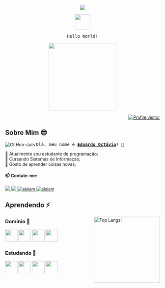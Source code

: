 <!--Header-->
<div align = center> 
  <p>
    <img src="https://capsule-render.vercel.app/api?type=waving&color=gradient&height=100&section=header"/>
  </p>
  <p>
    <img src="https://i.pinimg.com/originals/03/9c/79/039c79d8b2430aa14680b5a7b627e5c0.gif" height=50> 
  </p>
  <p>
    <samp>Hello World!</samp>
  </p>
  <p>
    <img src = "https://cdn.discordapp.com/attachments/915277680579063808/1142134805786529882/heroi.gif" height=220>
  </p>
</div>
<div align="right">
<a href="https://komarev.com/ghpvc/?username=edoc-ps">
  <img src="https://komarev.com/ghpvc/?username=edoc-ps&label=Visitantes&color=0EA293&style=for-the-badge" alt="Profile visitor"/>
</a>
</div>

## Sobre Mim 😎 

  <img align=left src="https://github-readme-stats.vercel.app/api?username=EdOc-PS&show_icons=true&theme=panda&&rank_icon=github&border_radius=20&bg_color=181818,2a2a3c,494d5e" alt="GitHub stats">
 
  <samp> Olá, meu nome é <b><a href="https://github.com/EdOc-PS/EdOc-PS">Eduardo Octávio</a></b>! 👋</samp> 
  
   <div> 
     🤖 Atualmente sou estudante de programação;
   </div>
   <div> 
     🏫 Cursando Sistemas de Informação;
    </div>
    <div> 
     🌱 Gosto de aprender coisas novas;
    </div>
    <div>   
      
  #### 📫 Contate-me: 
  </div>
   <div> 
    <a href="https://instagram.com/eduuard_oc" target="_blank">
      <img src="https://img.shields.io/badge/Insta-fe4164?style=for-the-badge&logo=instagram&logoColor=white"/>
    </a> 
    <a href="https://twitter.com/Eduuard_Oc" target="_blank">
      <img src="https://img.shields.io/badge/Twitter-000000?style=for-the-badge&logo=X&logoColor=white" />
    </a>
    <a href="https://linkedin.com/in/eduardo-octávio-284066259" target="_blank">
      <img src="https://img.shields.io/badge/LinkedIn-279EFF?style=for-the-badge&logo=linkedin&logoColor=white" alt="alsiam"/>
    </a>
    <a href="https://mail.google.com/mail/u/1/#inbox" target="_blank">
      <img src="https://img.shields.io/badge/gmail-F14336?style=for-the-badge&logo=gmail&logoColor=white" alt="alsiam"/>
    </a>

## Aprendendo ⚡
  <img align=right height=215 src = "https://github-readme-stats.vercel.app/api/top-langs/?username=EdOc-PS&layout=compact&theme=panda&border_radius=20&bg_color=181818,2a2a3c,494d5e" alt="Top Langs!"> 

  ### Dominio 🤠
  <div>
    <img src="https://cdn.jsdelivr.net/gh/devicons/devicon/icons/html5/html5-plain-wordmark.svg" height=40/>
    <img src="https://cdn.jsdelivr.net/gh/devicons/devicon/icons/css3/css3-plain-wordmark.svg" height=40 />
    <img src="https://cdn.jsdelivr.net/gh/devicons/devicon/icons/java/java-plain-wordmark.svg"  height=40 />
    <img src="https://cdn.jsdelivr.net/gh/devicons/devicon/icons/javascript/javascript-plain.svg" height=40/>
  
  ### Estudando 🤔
  <img src="https://cdn.jsdelivr.net/gh/devicons/devicon/icons/csharp/csharp-plain.svg" height=40 />
  <img src="https://cdn.jsdelivr.net/gh/devicons/devicon/icons/mysql/mysql-plain-wordmark.svg" height=40/>
  <img src="https://cdn.jsdelivr.net/gh/devicons/devicon/icons/php/php-plain.svg"  height=40 />
  <img src="https://cdn.jsdelivr.net/gh/devicons/devicon/icons/unity/unity-original-wordmark.svg" height=40 />     
  </div>
</div>

<!--
**EdOc-PS/EdOc-PS** is a ✨ _special_ ✨ repository because its `README.md` (this file) appears on your GitHub profile.

Here are some ideas to get you started:

- 🔭 I’m currently working on ...
- 🌱 I’m currently learning ...
- 👯 I’m looking to collaborate on ...
- 🤔 I’m looking for help with ...
- 💬 Ask me about ...
- 📫 How to reach me: ...
- 😄 Pronouns: ...
- ⚡ Fun fact: ...

-->

